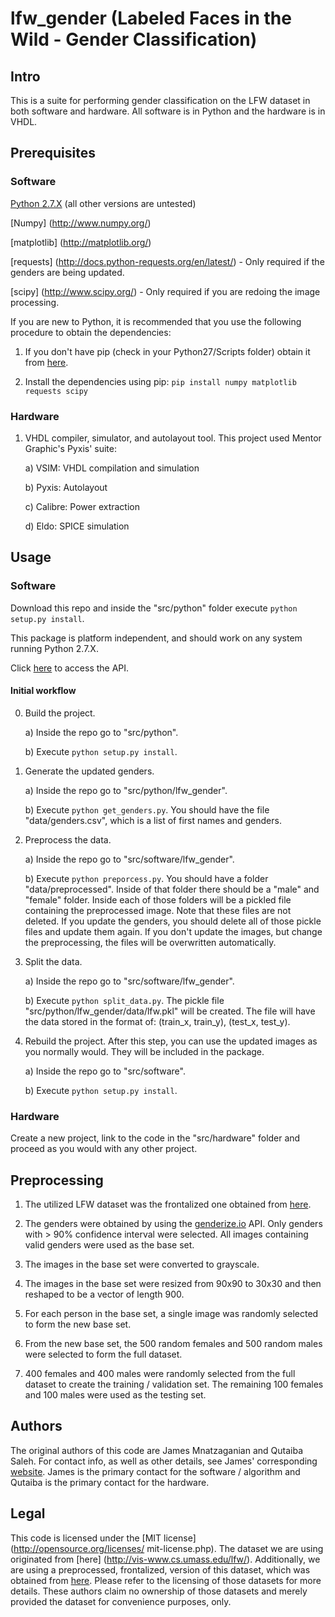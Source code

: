 # lfw_gender (Labeled Faces in the Wild - Gender Classification)
## Intro
This is a suite for performing gender classification on the LFW dataset in both
software and hardware. All software is in Python and the hardware is in VHDL.
## Prerequisites
### Software
[Python 2.7.X](https://www.python.org/downloads/release/python-279/) (all other
versions are untested)

[Numpy] (http://www.numpy.org/)

[matplotlib] (http://matplotlib.org/)

[requests] (http://docs.python-requests.org/en/latest/) - Only required if the
genders are being updated.

[scipy] (http://www.scipy.org/) - Only required if you are redoing the image
processing.

If you are new to Python, it is recommended that you use the following
procedure to obtain the dependencies:

1) If you don't have pip (check in your Python27/Scripts folder) obtain it
from [here](https://pip.pypa.io/en/latest/installing.html).

2) Install the dependencies using pip:
`pip install numpy matplotlib requests scipy`
### Hardware
1) VHDL compiler, simulator, and autolayout tool. This project used Mentor
Graphic's Pyxis' suite:

	a) VSIM: VHDL compilation and simulation
	
	b) Pyxis: Autolayout
	
	c) Calibre: Power extraction
	
	d) Eldo: SPICE simulation

## Usage
### Software
Download this repo and inside the "src/python" folder execute
`python setup.py install`.

This package is platform independent, and should work on any system running
Python 2.7.X.

Click [here](http://techtorials.me/lfw_gender/index.html) to access the API.
#### Initial workflow
0) Build the project.
	
	a) Inside the repo go to "src/python".
	
	b) Execute `python setup.py install`.

1) Generate the updated genders.
	
	a) Inside the repo go to "src/python/lfw_gender".
	
	b) Execute `python get_genders.py`. You should have the file
	"data/genders.csv", which is a list of first names and genders.

2) Preprocess the data.
	
	a) Inside the repo go to "src/software/lfw_gender".
	
	b) Execute `python preporcess.py`. You should have a folder	
	"data/preprocessed". Inside of that folder there should be a "male" and
	"female" folder. Inside each of those folders will be a pickled file
	containing the preprocessed image. Note that these files are not deleted.
	If you update the genders, you should delete all of those pickle files and
	update them again. If you don't update the images, but change the
	preprocessing, the files will be overwritten automatically.

3) Split the data.
	
	a) Inside the repo go to "src/software/lfw_gender".
	
	b) Execute `python split_data.py`. The pickle file 
		"src/python/lfw_gender/data/lfw.pkl" will be created. The file will
		have the data stored in the format of:
		(train_x, train_y), (test_x, test_y).

4) Rebuild the project. After this step, you can use the updated images as you
normally would. They will be included in the package.
	
	a) Inside the repo go to "src/software".
	
	b) Execute `python setup.py install`.

### Hardware
Create a new project, link to the code in the "src/hardware" folder and proceed as
you would with any other project.

## Preprocessing
1) The utilized LFW dataset was the frontalized one obtained from
[here](http://www.openu.ac.il/home/hassner/projects/frontalize/).

2) The genders were obtained by using the [genderize.io](https://genderize.io/)
API. Only genders with > 90% confidence interval were selected. All images
containing valid genders were used as the base set.

3) The images in the base set were converted to grayscale.

4) The images in the base set were resized from 90x90 to 30x30 and then
reshaped to be a vector of length 900.

5) For each person in the base set, a single image was randomly selected to
form the new base set.

6) From the new base set, the 500 random females and 500 random males were
selected to form the full dataset.

7) 400 females and 400 males were randomly selected from the full dataset to
create the training / validation set. The remaining 100 females and 100 males
were used as the testing set.

## Authors
The original authors of this code are James Mnatzaganian and Qutaiba Saleh. For
contact info, as well as other details, see James' corresponding
[website](http://techtorials.me). James is the primary contact for the software
/ algorithm and Qutaiba is the primary contact for the hardware.

## Legal
This code is licensed under the [MIT license](http://opensource.org/licenses/
mit-license.php). The dataset we are using originated from [here]
(http://vis-www.cs.umass.edu/lfw/). Additionally, we are using a preprocessed,
frontalized, version of this dataset, which was obtained from
[here](http://www.openu.ac.il/home/hassner/projects/frontalize/). Please
refer to the licensing of those datasets for more details. These authors claim
no ownership of those datasets and merely provided the dataset for convenience
purposes, only.